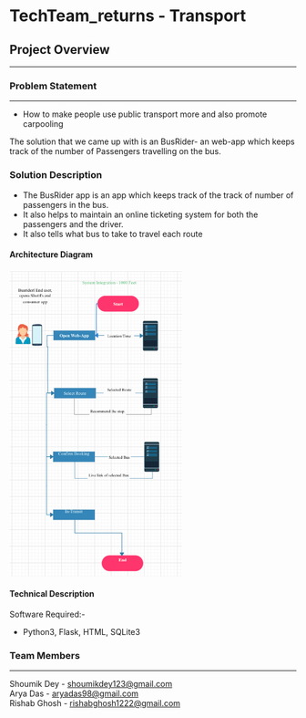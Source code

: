 # TechTeam_returns - Transport

## Project Overview
----------------------------------

### Problem Statement
----------------------------------
* How to make people use public transport more and also promote carpooling

The solution that we came up with is an BusRider- an web-app which keeps track of the number of Passengers travelling on the bus.

### Solution Description

* The BusRider app is an app which keeps track of the track of number of passengers in the bus.
* It also helps to maintain an online ticketing system for both the passengers and the driver.
* It also tells what bus to take to travel each route 


#### Architecture Diagram

![Flowchart](Flowchart.png)

#### Technical Description

Software Required:- 
* Python3, Flask, HTML, SQLite3


### Team Members
----------------------------------

Shoumik Dey  - shoumikdey123@gmail.com\
Arya Das     - aryadas98@gmail.com\
Rishab Ghosh - rishabghosh1222@gmail.com
